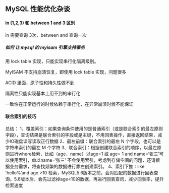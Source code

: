 ## MySQL 性能优化杂谈

#### in (1,2,3) 和 between 1 and 3 区别

in 需要查询 3次，between and 查询一次

##### 如何 让 mysql 的 myisam 引擎支持事务

用 lock table 实现，只能实现串行化隔离级别。

MyISAM 不支持崩溃恢复，即使用 lock table 实现，问题很多

ACID 里面，原子性和持久性做不到

隔离性只能实现基本上用不到的串行化

一致性在正常运行的时候依赖于串行化，在异常崩溃时候不能保证

#### 联合索引的技巧

总结：
1、覆盖索引：如果查询条件使用的是普通索引（或是联合索引的最左原则字段），查询结果是联合索引的字段或是主键，不用回表操作，直接返回结果，减少IO磁盘读写读取正行数据
2、最左前缀：联合索引的最左 N 个字段，也可以是字符串索引的最左 M 个字符
3、联合索引：根据创建联合索引的顺序，以最左原则进行where检索，比如（age，name）以age=1 或 age= 1 and name=‘张三’可以使用索引，单以name=‘张三’ 不会使用索引，考虑到存储空间的问题，还请根据业务需求，将查找频繁的数据进行靠左创建索引。
4、索引下推：like 'hello%’and age >10 检索，MySQL5.6版本之前，会对匹配的数据进行回表查询。5.6版本后，会先过滤掉age<10的数据，再进行回表查询，减少回表率，提升检索速度


